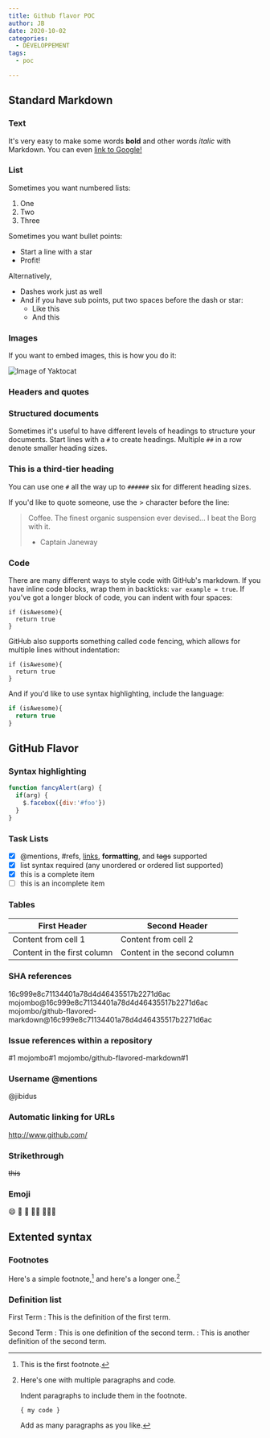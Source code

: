 ```yaml
---
title: Github flavor POC
author: JB
date: 2020-10-02
categories:
  - DÉVELOPPEMENT
tags:
  - poc

---
```


## Standard Markdown

### Text

It's very easy to make some words **bold** and other words *italic* with Markdown. You can even [link to Google!](http://google.com)

### List

Sometimes you want numbered lists:

1. One
2. Two
3. Three

Sometimes you want bullet points:

* Start a line with a star
* Profit!

Alternatively,

- Dashes work just as well
- And if you have sub points, put two spaces before the dash or star:
  - Like this
  - And this

### Images

If you want to embed images, this is how you do it:

![Image of Yaktocat](https://octodex.github.com/images/yaktocat.png)

### Headers and quotes

### Structured documents

Sometimes it's useful to have different levels of headings to structure your documents. Start lines with a `#` to create headings. Multiple `##` in a row denote smaller heading sizes.

### This is a third-tier heading

You can use one `#` all the way up to `######` six for different heading sizes.

If you'd like to quote someone, use the > character before the line:

> Coffee. The finest organic suspension ever devised... I beat the Borg with it.
> - Captain Janeway

### Code

There are many different ways to style code with GitHub's markdown. If you have inline code blocks, wrap them in backticks: `var example = true`.  If you've got a longer block of code, you can indent with four spaces:

    if (isAwesome){
      return true
    }

GitHub also supports something called code fencing, which allows for multiple lines without indentation:

```
if (isAwesome){
  return true
}
```

And if you'd like to use syntax highlighting, include the language:

```javascript
if (isAwesome){
  return true
}
```

## GitHub Flavor

### Syntax highlighting

```javascript
function fancyAlert(arg) {
  if(arg) {
    $.facebox({div:'#foo'})
  }
}
```

### Task Lists

- [x] @mentions, #refs, [links](), **formatting**, and <del>tags</del> supported
- [x] list syntax required (any unordered or ordered list supported)
- [x] this is a complete item
- [ ] this is an incomplete item

### Tables

First Header | Second Header
------------ | -------------
Content from cell 1 | Content from cell 2
Content in the first column | Content in the second column

### SHA references

16c999e8c71134401a78d4d46435517b2271d6ac
mojombo@16c999e8c71134401a78d4d46435517b2271d6ac
mojombo/github-flavored-markdown@16c999e8c71134401a78d4d46435517b2271d6ac

### Issue references within a repository

#1
mojombo#1
mojombo/github-flavored-markdown#1

### Username @mentions

@jibidus

### Automatic linking for URLs

http://www.github.com/

### Strikethrough

~~this~~

### Emoji

:smile:
:rofl:
:partying_face:
:person_white_hair:
:family_man_girl_girl:

## Extented syntax

### Footnotes

Here's a simple footnote,[^1] and here's a longer one.[^bignote]

[^1]: This is the first footnote.

[^bignote]: Here's one with multiple paragraphs and code.

    Indent paragraphs to include them in the footnote.

    `{ my code }`

    Add as many paragraphs as you like.

### Definition list

First Term
: This is the definition of the first term.

Second Term
: This is one definition of the second term.
: This is another definition of the second term.